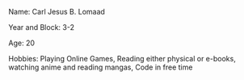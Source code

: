Name: Carl Jesus B. Lomaad

Year and Block: 3-2

Age: 20

Hobbies: Playing Online Games, Reading either physical or e-books, watching anime and reading mangas, Code in free time